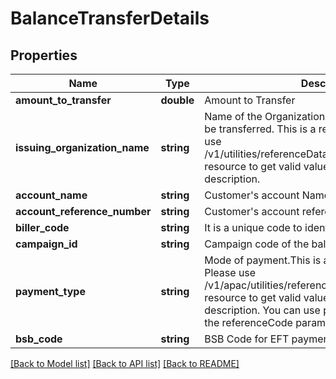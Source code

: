 # BalanceTransferDetails

## Properties
Name | Type | Description | Notes
------------ | ------------- | ------------- | -------------
**amount_to_transfer** | **double** | Amount to Transfer | 
**issuing_organization_name** | **string** | Name of the Organization to which the fund has to be transferred. This is a reference data field. Please use /v1/utilities/referenceData/{cardIssuingOrganization} resource to get valid value of this field with description. | [optional] 
**account_name** | **string** | Customer&#x27;s account Name | [optional] 
**account_reference_number** | **string** | Customer&#x27;s account reference number with biller. | [optional] 
**biller_code** | **string** | It is a unique code to identify a BPAY biller | [optional] 
**campaign_id** | **string** | Campaign code of the balance transfer. | [optional] 
**payment_type** | **string** | Mode of payment.This is a reference data field. Please use /v1/apac/utilities/referenceData/{paymentType} resource to get valid value of this field with description. You can use paymentType field name as the referenceCode parameter to retrieve the values. | [optional] 
**bsb_code** | **string** | BSB Code for EFT payment mode. | [optional] 

[[Back to Model list]](../../README.md#documentation-for-models) [[Back to API list]](../../README.md#documentation-for-api-endpoints) [[Back to README]](../../README.md)

